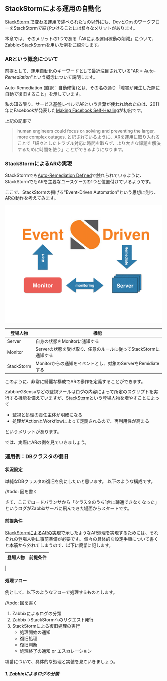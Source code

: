 ## StackStormによる運用の自動化
[StackStorm で変わる運用](chapter1.md#stackstorm-で変わる運用)で述べられたもの以外にも、DevとOpsのワークフローをStackStormで結びつけることには様々なメリットがあります。

本章では、そのメリットの1つである「ARによる運用稼動の削減」について、Zabbix×StackStormを用いた例をご紹介します。

### ARという概念について
前提として、運用自動化のキーワードとして最近注目されている"AR = *Auto-Remediation*"という概念について説明します。

Auto-Remediation (直訳：自動修復)とは、その名の通り「障害が発生した際に自動で復旧すること」を示しています。

私の知る限り、サービス基盤レベルでARという言葉が使われ始めたのは、2011年にFacebookが発表した[Making Facebook Self-Healing](https://www.facebook.com/notes/facebook-engineering/making-facebook-self-healing/10150275248698920/)が初出です。

上記の記事で
> human engineers could focus on solving and preventing the larger, more complex outages.
と記されているように、ARを運用に取り入れることで「細々としたトラブル対応に時間を取らず、より大きな課題を解決するために時間を使う」ことができるようになります。

### StackStormによるARの実現
StackStormでも[Auto-Remediation Defined](https://stackstorm.com/2015/08/07/auto-remediation-defined/)で触れられているように、StackStormでもARを主要なユースケースの1つと位置付けているようです。

ここで、StackStormの掲げる"Event-Driven Automation"という思想に則り、ARの動作を考えてみます。

![Event-Driven Remidiate](images/st2-ar.png)

| 登場人物 | 機能 |
| --- | --- |
| Server | 自身の状態をMonitorに通知する |
| Monitor | Serverの状態を受け取り、任意のルールに従ってStackStormに通知する |
| StackStorm | Monitorからの通知をイベントとし、対象のServerをRemidiateする |

このように、非常に綺麗な構成でARの動作を定義することができます。

ZabbixやSensuなどの監視ツールはログの内容によって所定のスクリプトを実行する機能を備えていますが、StackStormという登場人物を増やすことによって
* 監視と処理の責任主体が明確になる
* 処理がActionとWorkflowによって定義されるので、再利用性が高まる

というメリットがあります。

では、実際にARの例を見ていきましょう。

### 運用例：DBクラスタの復旧
#### 状況設定
単純なDBクラスタの復旧を例にしたいと思います。
以下のような構成です。

//todo: 図を書く

さて、ここでロードバランサから「クラスタのうち1台に疎通できなくなった」というログがZabbixサーバに飛んできた場面からスタートです。

#### 前提条件
[StackStormによるARの実現](#StackStormによるARの実現)で示したようなAR処理を実現するためには、それぞれの登場人物に事前準備が必要です。
個々の具体的な設定手順について書くと本筋から外れてしまうので、以下に簡潔に記します。

| 登場人物 | 前提条件 |
| --- | --- |
| 

#### 処理フロー
例として、以下のようなフローで処理するものとします。

//todo: 図を書く

1. Zabbixによるログの分類
2. Zabbix→StackStormへのリクエスト発行
3. StackStormによる復旧処理の実行
	* 処理開始の通知
	* 復旧処理
	* 復旧判断
	* 処理終了の通知 or エスカレーション

項番について、具体的な処理と実装を見ていきましょう。

##### 1. Zabbixによるログの分類

